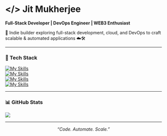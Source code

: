 # </> Jit Mukherjee
**Full-Stack Developer | DevOps Engineer | WEB3 Enthusiast**

<p align="left">
  👋 Indie builder exploring full-stack development, cloud, and DevOps to craft scalable & automated applications ☁️🛠️  
</p>

---

### 🧰 Tech Stack
[![My Skills](https://skillicons.dev/icons?i=js,ts,html,css,java,go,rust,bash,solidity)](https://skillicons.dev)  
[![My Skills](https://skillicons.dev/icons?i=react,nextjs,redux,vite,flutter,tailwind,express,nestjs,prisma)](https://skillicons.dev)  
[![My Skills](https://skillicons.dev/icons?i=aws,docker,kubernetes,githubactions,gitlab,grafana,kafka,postgres,mongodb)](https://skillicons.dev)  
[![My Skills](https://skillicons.dev/icons?i=arch,vscode,vim,postman,firebase,mysql,bun,git,github)](https://skillicons.dev)  

---

### 📊 GitHub Stats
<div >

![](https://github-readme-stats.vercel.app/api?username=codesbyjit&theme=tokyonight&show_icons=true&hide_border=true&count_private=true)  
<!-- ![](https://github-readme-stats.vercel.app/api/top-langs/?username=codesbyjit&layout=donut&hide_border=true&langs_count=10&theme=tokyonight) -->

</div>

---

<p align="center">
  <i>“Code. Automate. Scale.”</i>
</p>
